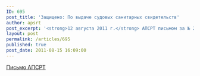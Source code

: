 ```yaml
---
ID: 695
post_title: 'Защищено: По выдаче судовых санитарных свидетельств'
author: apsrt
post_excerpt: '<strong>12 августа 2011 г.</strong> АПСРТ письмом за № 2-04/187 направлены предложения в Торгово-промышленную палату Российской Федерации по сокращению со стороны органов Роспотребнадзора срока исполнения государственной функции по выдаче судовых санитарных свидетельств на речные суда.'
layout: post
permalink: /articles/695
published: true
post_date: 2011-08-15 16:09:00
---
```

<a href="http://www.apsrt.ru/docs/2-04-187.doc">Письмо АПСРТ</a>